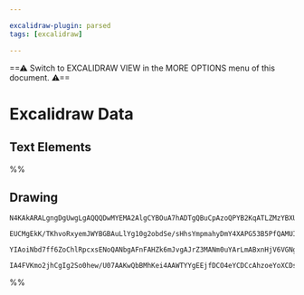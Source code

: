 ```yaml
---

excalidraw-plugin: parsed
tags: [excalidraw]

---
```

==⚠  Switch to EXCALIDRAW VIEW in the MORE OPTIONS menu of this document. ⚠==


# Excalidraw Data
## Text Elements
%%
## Drawing
```compressed-json
N4KAkARALgngDgUwgLgAQQQDwMYEMA2AlgCYBOuA7hADTgQBuCpAzoQPYB2KqATLZMzYBXUtiRoIACyhQ4zZAHoFAc0JRJQgEYA6bGwC2CgF7N6hbEcK4OCtptbErHALRY8RMpWdx8Q1TdIEfARcZgRmBShcZQUebTieGjoghH0EDihmbgBtAF1+CFw4OABlKKhxVFAwSHVUyogiZWkkmoZCBAoAIVxsAGtlUmEOYgBhNnw2Um4IAGIAM0Wl1shs

EUCMgEkK/TKhvoRxyemJWYBGBAuLlYg10g2obdSe/sHhsYmpmahyDmY4XAPG53B5PfQAMUI+HwZRgwRmgg8wPW6UeOz2bAOAHUSOpuHxwKsUVt0T9MQhYfCJIiSMj7qiwQAlYTNDjhLJoM78In0kmpADyAOwahg3DOAAZxdzbsS0alwZwoODcPooaLOdKQQydgqMiVCEZKjwpYSZby5foACpYKAAQSaXAkwXmUDpoNJgLt9zYFEkIWI3A4Qmhmtl

YIAoiNbd7ff6ZoChlRpcxsENoQANbgAFnFAHZk6mJvgAJrZ3MANm0uYArLmABxnHjV6VGNgGbjVNr0AhCSpnQkAX1D5qZ7zZzA56CGQhGN0GJH1hsDwfw0vnH2OHcJkC6EwDp1GAE4j0fweCVpBGQhlMHATNZuGACJPp9niCD4cPDEHQVQdh/ZcQ1NOBAjMYRmAAcVIBcDUqIMgLaeZyDSK8RiYQgOGULcakgdJcE0YJ91QH5e25VYiDgbgSIQMi

IA4FVKmo2jhCgIg2So0hew/U07AAKwQbBMhKei4AAWTYYgEEjfDCO4eYCDCcAhzoeYoXCDsBxAAcgA==
```
%%
